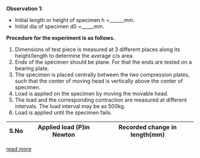 **Observation 1:**

   - Initial length or height of specimen h =______mm.
   - Initial dia of specimen d0 =_____mm.
 
**Procedure for the experiment is as follows.**

1. Dimensions of test piece is measured at 3 different places along its height/length to determine the average c/s area.
2. Ends of the specimen should be plane. For that the ends are tested on a bearing plate.
3. The specimen is placed centrally between the two compression plates, such that the center of moving head is vertically above the center of specimen.
4. Load is applied on the specimen by moving the movable head.
5. The load and the corresponding contraction are measured at different intervals. The load interval may be as 500kg.
6. Load is applied until the specimen fails. 

|S.No   |Applied load (P)in Newton   |Recorded change in length(mm)   |   
|-------|----------------------------|--------------------------------| 

		

<a href="docs/Exp-2-compression-test.pdf">read more</a> 
